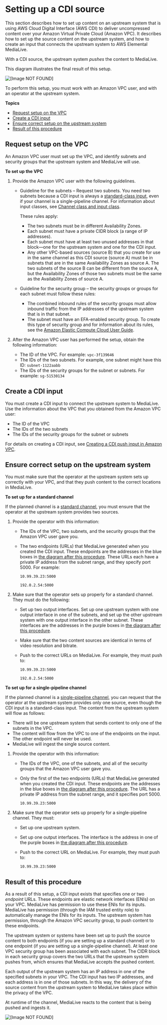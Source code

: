 # Setting up a CDI source<a name="cdi-push-vpc-upstream"></a>

This section describes how to set up content on an upstream system that is using AWS Cloud Digital Interface \(AWS CDI\) to deliver uncompressed content over your Amazon Virtual Private Cloud \(Amazon VPC\)\. It describes how to set up the source content on the upstream system, and how to create an input that connects the upstream system to AWS Elemental MediaLive\.

With a CDI source, the upstream system *pushes* the content to MediaLive\. 

This diagram illustrates the final result of this setup\.

![\[Image NOT FOUND\]](http://docs.aws.amazon.com/medialive/latest/ug/images\cdi-vpc-uss-input.png)

To perform this setup, you must work with an Amazon VPC user, and with an operator at the upstream system\.

**Topics**
+ [Request setup on the VPC](#setup-vpc-cdi-vpc)
+ [Create a CDI input](#setup-input-cdi-vpc)
+ [Ensure correct setup on the upstream system](#setup-uss-cdi-vpc)
+ [Result of this procedure](#setup-result-cdi-vpc)

## Request setup on the VPC<a name="setup-vpc-cdi-vpc"></a>

An Amazon VPC user must set up the VPC, and identify subnets and security groups that the upstream system and MediaLive will use\. 

**To set up the VPC**

1. Provide the Amazon VPC user with the following guidelines\.
   + Guideline for the subnets – Request two subnets\. You need two subnets because a CDI input is always a [standard\-class input](class-channel-input.md), even if your channel is a single\-pipeline channel\. For information about input classes, see [Channel class and input class](class-channel-input.md)\.

     These rules apply:
     + The two subnets must be in different Availability Zones\.
     + Each subnet must have a private CIDR block \(a range of IP addresses\)\.
     + Each subnet must have at least two unused addresses in that block—one for the upstream system and one for the CDI input\.
     + Any other VPC\-based sources \(source B\) that you create for use in the same channel as this CDI source \(source A\) must be in subnets that are in the same Availability Zones as source A\. The two subnets of the source B can be different from the source A, but the Availability Zones of those two subnets must be the same as the Availability Zones of source A\.
   + Guideline for the security group – the security groups or groups for each subnet must follow these rules:
     + The combined inbound rules of the security groups must allow inbound traffic from the IP addresses of the upstream system that is in that subnet\.
     + The subnet must have an EFA\-enabled security group\. To create this type of security group and for information about its rules, see the [Amazon Elastic Compute Cloud User Guide](https://docs.aws.amazon.com/AWSEC2/latest/UserGuide/efa-start.html)\. 

1. After the Amazon VPC user has performed the setup, obtain the following information:
   + The ID of the VPC\. For example: `vpc-3f139646`
   + The IDs of the two subnets\. For example, one subnet might have this ID: `subnet-1122aabb`
   + The IDs of the security groups for the subnet or subnets\. For example: `sg-51530134`

## Create a CDI input<a name="setup-input-cdi-vpc"></a>

You must create a CDI input to connect the upstream system to MediaLive\. Use the information about the VPC that you obtained from the Amazon VPC user:
+ The ID of the VPC
+ The IDs of the two subnets
+ The IDs of the security groups for the subnet or subnets

For details on creating a CDI input, see [Creating a CDI push input in Amazon VPC](input-create-cdi-push.md)\.

## Ensure correct setup on the upstream system<a name="setup-uss-cdi-vpc"></a>

You must make sure that the operator at the upstream system sets up correctly with your VPC, and that they push content to the correct locations in MediaLive\.

**To set up for a standard channel**

If the planned channel is a [standard channel](plan-redundancy.md), you must ensure that the operator at the upstream system provides two sources\.

1. Provide the operator with this information:
   + The IDs of the VPC, two subnets, and the security groups that the Amazon VPC user gave you\.
   + The two endpoints \(URLs\) that MediaLive generated when you created the CDI input\. These endpoints are the addresses in the blue boxes in [the diagram after this procedure](#setup-result-cdi-vpc)\. These URLs each have a private IP address from the subnet range, and they specify port 5000\. For example: 

     `10.99.39.23:5000`

     `192.0.2.54:5000`

1. Make sure that the operator sets up properly for a standard channel\. They must do the following:
   + Set up two output interfaces\. Set up one upstream system with one output interface in one of the subnets, and set up the other upstream system with one output interface in the other subnet\. These interfaces are the addresses in the purple boxes in [the diagram after this procedure](#setup-result-cdi-vpc)\.
   + Make sure that the two content sources are identical in terms of video resolution and bitrate\.
   + Push to the correct URLs on MediaLive\. For example, they must push to:

     `10.99.39.23:5000`

     `192.0.2.54:5000`

**To set up for a single\-pipeline channel**

If the planned channel is a [single\-pipeline channel](plan-redundancy.md), you can request that the operator at the upstream system provides only one source, even though the CDI input is a standard\-class input\. The content from the upstream system will flow as follows:
+ There will be one upstream system that sends content to only one of the subnets in the VPC\. 
+ The content will flow from the VPC to one of the endpoints on the input\. The other endpoint will never be used\. 
+ MediaLive will ingest the single source content\.

1. Provide the operator with this information:
   + The IDs of the VPC, one of the subnets, and all of the security groups that the Amazon VPC user gave you\.
   + Only the first of the two endpoints \(URLs\) that MediaLive generated when you created the CDI input\. These endpoints are the addresses in the blue boxes in [the diagram after this procedure](#setup-result-cdi-vpc)\. The URL has a private IP address from the subnet range, and it specifies port 5000\. 

     `10.99.39.23:5000`

1. Make sure that the operator sets up properly for a single\-pipeline channel\. They must:
   + Set up one upstream system\.
   + Set up one output interfaces\. The interface is the address in one of the purple boxes in [the diagram after this procedure](#setup-result-cdi-vpc)\.
   + Push to the correct URL on MediaLive\. For example, they must push to:

     `10.99.39.23:5000`

## Result of this procedure<a name="setup-result-cdi-vpc"></a>

As a result of this setup, a CDI input exists that specifies one or two *endpoint* URLs\. These endpoints are elastic network interfaces \(ENIs\) on your VPC\. MediaLive has permission to use these ENIs for its inputs\. MediaLive has permission \(through the IAM trusted entity role\) to automatically manage the ENIs for its inputs\. The upstream system has permission, through the Amazon VPC security group, to push content to these endpoints\.

The upstream system or systems have been set up to push the source content to both endpoints \(if you are setting up a standard channel\) or to one endpoint \(if you are setting up a single\-pipeline channel\)\. At least one VPC security group has been associated with each subnet\. The CIDR block in each security group covers the two URLs that the upstream system pushes from, which ensures that MediaLive accepts the pushed content\.

Each output of the upstream system has an IP address in one of the specified subnets in your VPC\. The CDI input has two IP addresses, and each address is in one of those subnets\. In this way, the delivery of the source content from the upstream system to MediaLive takes place within the privacy of the VPC\. 

At runtime of the channel, MediaLive reacts to the content that is being pushed and ingests it\. 

![\[Image NOT FOUND\]](http://docs.aws.amazon.com/medialive/latest/ug/images\cdi-vpc-uss-input.png)